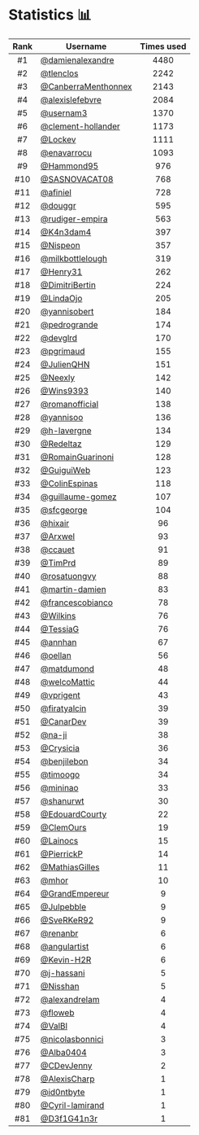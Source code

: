 # Statistics 📊

|Rank|Username|Times used|
:--------:|--------|:--------:|
|#1|[@damienalexandre](https://github.com/damienalexandre)|4480|
|#2|[@tlenclos](https://github.com/tlenclos)|2242|
|#3|[@CanberraMenthonnex](https://github.com/CanberraMenthonnex)|2143|
|#4|[@alexislefebvre](https://github.com/alexislefebvre)|2084|
|#5|[@usernam3](https://github.com/usernam3)|1370|
|#6|[@clement-hollander](https://github.com/clement-hollander)|1173|
|#7|[@Lockev](https://github.com/Lockev)|1111|
|#8|[@enavarrocu](https://github.com/enavarrocu)|1093|
|#9|[@Hammond95](https://github.com/Hammond95)|976|
|#10|[@SASNOVACAT08](https://github.com/SASNOVACAT08)|768|
|#11|[@afiniel](https://github.com/afiniel)|728|
|#12|[@douggr](https://github.com/douggr)|595|
|#13|[@rudiger-empira](https://github.com/rudiger-empira)|563|
|#14|[@K4n3dam4](https://github.com/K4n3dam4)|397|
|#15|[@Nispeon](https://github.com/Nispeon)|357|
|#16|[@milkbottlelough](https://github.com/milkbottlelough)|319|
|#17|[@Henry31](https://github.com/Henry31)|262|
|#18|[@DimitriBertin](https://github.com/DimitriBertin)|224|
|#19|[@LindaOjo](https://github.com/LindaOjo)|205|
|#20|[@yannisobert](https://github.com/yannisobert)|184|
|#21|[@pedrogrande](https://github.com/pedrogrande)|174|
|#22|[@devglrd](https://github.com/devglrd)|170|
|#23|[@pgrimaud](https://github.com/pgrimaud)|155|
|#24|[@JulienQHN](https://github.com/JulienQHN)|151|
|#25|[@Neexly](https://github.com/Neexly)|142|
|#26|[@Wins9393](https://github.com/Wins9393)|140|
|#27|[@romanofficial](https://github.com/romanofficial)|138|
|#28|[@yannisoo](https://github.com/yannisoo)|136|
|#29|[@h-lavergne](https://github.com/h-lavergne)|134|
|#30|[@Redeltaz](https://github.com/Redeltaz)|129|
|#31|[@RomainGuarinoni](https://github.com/RomainGuarinoni)|128|
|#32|[@GuiguiWeb](https://github.com/GuiguiWeb)|123|
|#33|[@ColinEspinas](https://github.com/ColinEspinas)|118|
|#34|[@guillaume-gomez](https://github.com/guillaume-gomez)|107|
|#35|[@sfcgeorge](https://github.com/sfcgeorge)|104|
|#36|[@hixair](https://github.com/hixair)|96|
|#37|[@Arxwel](https://github.com/Arxwel)|93|
|#38|[@ccauet](https://github.com/ccauet)|91|
|#39|[@TimPrd](https://github.com/TimPrd)|89|
|#40|[@rosatuongvy](https://github.com/rosatuongvy)|88|
|#41|[@martin-damien](https://github.com/martin-damien)|83|
|#42|[@francescobianco](https://github.com/francescobianco)|78|
|#43|[@Wilkins](https://github.com/Wilkins)|76|
|#44|[@TessiaG](https://github.com/TessiaG)|76|
|#45|[@annhan](https://github.com/annhan)|67|
|#46|[@oellan](https://github.com/oellan)|56|
|#47|[@matdumond](https://github.com/matdumond)|48|
|#48|[@welcoMattic](https://github.com/welcoMattic)|44|
|#49|[@vprigent](https://github.com/vprigent)|43|
|#50|[@firatyalcin](https://github.com/firatyalcin)|39|
|#51|[@CanarDev](https://github.com/CanarDev)|39|
|#52|[@na-ji](https://github.com/na-ji)|38|
|#53|[@Crysicia](https://github.com/Crysicia)|36|
|#54|[@benjilebon](https://github.com/benjilebon)|34|
|#55|[@timoogo](https://github.com/timoogo)|34|
|#56|[@mininao](https://github.com/mininao)|33|
|#57|[@shanurwt](https://github.com/shanurwt)|30|
|#58|[@EdouardCourty](https://github.com/EdouardCourty)|22|
|#59|[@ClemOurs](https://github.com/ClemOurs)|19|
|#60|[@Lainocs](https://github.com/Lainocs)|15|
|#61|[@PierrickP](https://github.com/PierrickP)|14|
|#62|[@MathiasGilles](https://github.com/MathiasGilles)|11|
|#63|[@mhor](https://github.com/mhor)|10|
|#64|[@GrandEmpereur](https://github.com/GrandEmpereur)|9|
|#65|[@Julpebble](https://github.com/Julpebble)|9|
|#66|[@SveRKeR92](https://github.com/SveRKeR92)|9|
|#67|[@renanbr](https://github.com/renanbr)|6|
|#68|[@angulartist](https://github.com/angulartist)|6|
|#69|[@Kevin-H2R](https://github.com/Kevin-H2R)|6|
|#70|[@j-hassani](https://github.com/j-hassani)|5|
|#71|[@Nisshan](https://github.com/Nisshan)|5|
|#72|[@alexandrelam](https://github.com/alexandrelam)|4|
|#73|[@floweb](https://github.com/floweb)|4|
|#74|[@ValBl](https://github.com/ValBl)|4|
|#75|[@nicolasbonnici](https://github.com/nicolasbonnici)|3|
|#76|[@Alba0404](https://github.com/Alba0404)|3|
|#77|[@CDevJenny](https://github.com/CDevJenny)|2|
|#78|[@AlexisCharp](https://github.com/AlexisCharp)|1|
|#79|[@id0ntbyte](https://github.com/id0ntbyte)|1|
|#80|[@Cyril-lamirand](https://github.com/Cyril-lamirand)|1|
|#81|[@D3f1G41n3r](https://github.com/D3f1G41n3r)|1|
